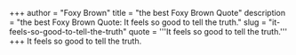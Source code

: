 +++
author = "Foxy Brown"
title = "the best Foxy Brown Quote"
description = "the best Foxy Brown Quote: It feels so good to tell the truth."
slug = "it-feels-so-good-to-tell-the-truth"
quote = '''It feels so good to tell the truth.'''
+++
It feels so good to tell the truth.
